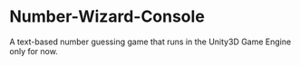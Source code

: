 # Number-Wizard-Console

A text-based number guessing game that runs in the Unity3D Game Engine only for now.
